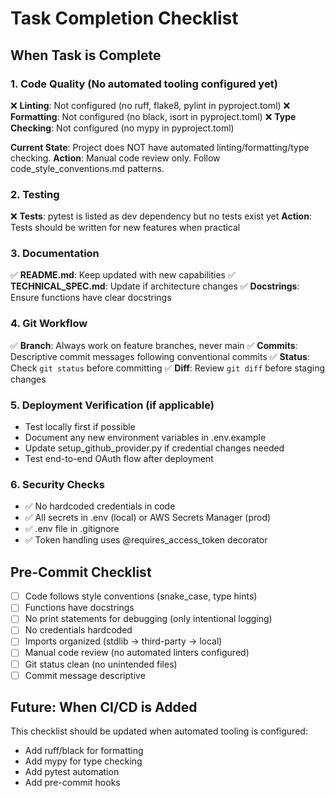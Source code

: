 # Task Completion Checklist

## When Task is Complete

### 1. Code Quality (No automated tooling configured yet)
❌ **Linting**: Not configured (no ruff, flake8, pylint in pyproject.toml)
❌ **Formatting**: Not configured (no black, isort in pyproject.toml)
❌ **Type Checking**: Not configured (no mypy in pyproject.toml)

**Current State**: Project does NOT have automated linting/formatting/type checking.
**Action**: Manual code review only. Follow code_style_conventions.md patterns.

### 2. Testing
❌ **Tests**: pytest is listed as dev dependency but no tests exist yet
**Action**: Tests should be written for new features when practical

### 3. Documentation
✅ **README.md**: Keep updated with new capabilities
✅ **TECHNICAL_SPEC.md**: Update if architecture changes
✅ **Docstrings**: Ensure functions have clear docstrings

### 4. Git Workflow
✅ **Branch**: Always work on feature branches, never main
✅ **Commits**: Descriptive commit messages following conventional commits
✅ **Status**: Check `git status` before committing
✅ **Diff**: Review `git diff` before staging changes

### 5. Deployment Verification (if applicable)
- Test locally first if possible
- Document any new environment variables in .env.example
- Update setup_github_provider.py if credential changes needed
- Test end-to-end OAuth flow after deployment

### 6. Security Checks
- ✅ No hardcoded credentials in code
- ✅ All secrets in .env (local) or AWS Secrets Manager (prod)
- ✅ .env file in .gitignore
- ✅ Token handling uses @requires_access_token decorator

## Pre-Commit Checklist
- [ ] Code follows style conventions (snake_case, type hints)
- [ ] Functions have docstrings
- [ ] No print statements for debugging (only intentional logging)
- [ ] No credentials hardcoded
- [ ] Imports organized (stdlib → third-party → local)
- [ ] Manual code review (no automated linters configured)
- [ ] Git status clean (no unintended files)
- [ ] Commit message descriptive

## Future: When CI/CD is Added
This checklist should be updated when automated tooling is configured:
- Add ruff/black for formatting
- Add mypy for type checking
- Add pytest automation
- Add pre-commit hooks
